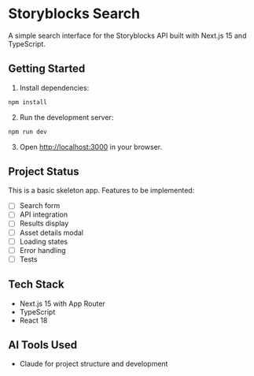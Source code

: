 # Storyblocks Search

A simple search interface for the Storyblocks API built with Next.js 15 and TypeScript.

## Getting Started

1. Install dependencies:
```bash
npm install
```

2. Run the development server:
```bash
npm run dev
```

3. Open [http://localhost:3000](http://localhost:3000) in your browser.

## Project Status

This is a basic skeleton app. Features to be implemented:
- [ ] Search form
- [ ] API integration
- [ ] Results display
- [ ] Asset details modal
- [ ] Loading states
- [ ] Error handling
- [ ] Tests

## Tech Stack

- Next.js 15 with App Router
- TypeScript
- React 18

## AI Tools Used

- Claude for project structure and development
